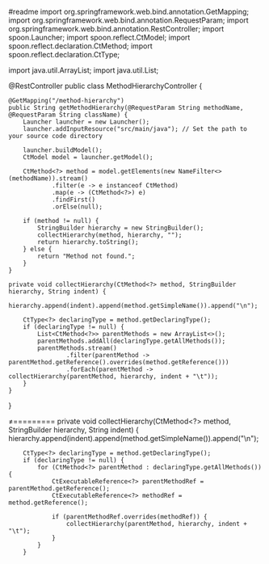 #readme
import org.springframework.web.bind.annotation.GetMapping;
import org.springframework.web.bind.annotation.RequestParam;
import org.springframework.web.bind.annotation.RestController;
import spoon.Launcher;
import spoon.reflect.CtModel;
import spoon.reflect.declaration.CtMethod;
import spoon.reflect.declaration.CtType;

import java.util.ArrayList;
import java.util.List;

@RestController
public class MethodHierarchyController {

    @GetMapping("/method-hierarchy")
    public String getMethodHierarchy(@RequestParam String methodName, @RequestParam String className) {
        Launcher launcher = new Launcher();
        launcher.addInputResource("src/main/java"); // Set the path to your source code directory

        launcher.buildModel();
        CtModel model = launcher.getModel();

        CtMethod<?> method = model.getElements(new NameFilter<>(methodName)).stream()
                .filter(e -> e instanceof CtMethod)
                .map(e -> (CtMethod<?>) e)
                .findFirst()
                .orElse(null);

        if (method != null) {
            StringBuilder hierarchy = new StringBuilder();
            collectHierarchy(method, hierarchy, "");
            return hierarchy.toString();
        } else {
            return "Method not found.";
        }
    }

    private void collectHierarchy(CtMethod<?> method, StringBuilder hierarchy, String indent) {
        hierarchy.append(indent).append(method.getSimpleName()).append("\n");

        CtType<?> declaringType = method.getDeclaringType();
        if (declaringType != null) {
            List<CtMethod<?>> parentMethods = new ArrayList<>();
            parentMethods.addAll(declaringType.getAllMethods());
            parentMethods.stream()
                    .filter(parentMethod -> parentMethod.getReference().overrides(method.getReference()))
                    .forEach(parentMethod -> collectHierarchy(parentMethod, hierarchy, indent + "\t"));
        }
    }
}

≠=========
private void collectHierarchy(CtMethod<?> method, StringBuilder hierarchy, String indent) {
        hierarchy.append(indent).append(method.getSimpleName()).append("\n");

        CtType<?> declaringType = method.getDeclaringType();
        if (declaringType != null) {
            for (CtMethod<?> parentMethod : declaringType.getAllMethods()) {
                CtExecutableReference<?> parentMethodRef = parentMethod.getReference();
                CtExecutableReference<?> methodRef = method.getReference();

                if (parentMethodRef.overrides(methodRef)) {
                    collectHierarchy(parentMethod, hierarchy, indent + "\t");
                }
            }
        }
